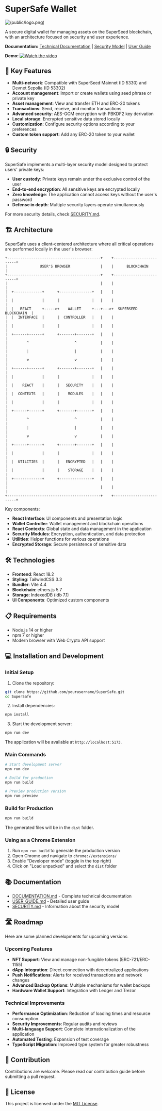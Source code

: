 # SuperSafe Wallet

![(public/logo.png)](https://github.com/JesCR/SuperSafe/blob/main/public/SuperSafe_2line.png)

A secure digital wallet for managing assets on the SuperSeed blockchain, with an architecture focused on security and user experience.

**Documentation:** [Technical Documentation](DOCUMENTATION.md) | [Security Model](SECURITY.md) | [User Guide](USER_GUIDE.md)

**Demo:** [![Watch the video](https://i.sstatic.net/Vp2cE.png)](https://youtu.be/xV-3PIRnCN8)
## 🚀 Key Features

- **Multi-network**: Compatible with SuperSeed Mainnet (ID 5330) and Devnet Sepolia (ID 53302)
- **Account management**: Import or create wallets using seed phrase or private key
- **Asset management**: View and transfer ETH and ERC-20 tokens
- **Transactions**: Send, receive, and monitor transactions
- **Advanced security**: AES-GCM encryption with PBKDF2 key derivation
- **Local storage**: Encrypted sensitive data stored locally
- **Customization**: Configure security options according to your preferences
- **Custom token support**: Add any ERC-20 token to your wallet

## 🔒 Security

SuperSafe implements a multi-layer security model designed to protect users' private keys:

- **User custody**: Private keys remain under the exclusive control of the user
- **End-to-end encryption**: All sensitive keys are encrypted locally
- **Zero knowledge**: The application cannot access keys without the user's password
- **Defense in depth**: Multiple security layers operate simultaneously

For more security details, check [SECURITY.md](SECURITY.md).

## 🏗️ Architecture

SuperSafe uses a client-centered architecture where all critical operations are performed locally in the user's browser:

```
+-------------------------------------------+    +-------------------------+
|               USER'S BROWSER              |    |      BLOCKCHAIN         |
+-------------------------------------------+    +-------------------------+
|                                           |    |                         |
|  +-------------+      +---------------+   |    |                         |
|  |             |      |               |   |    |                         |
|  |   REACT     +----->+    WALLET     +---+--->+  SUPERSEED BLOCKCHAIN  |
|  |  INTERFACE  |      |  CONTROLLER   |   |    |                         |
|  |             |      |               |   |    |                         |
|  +------+------+      +-------+-------+   |    |                         |
|         ^                     ^           |    |                         |
|         |                     |           |    |                         |
|         v                     v           |    |                         |
|  +------+------+      +-------+-------+   |    |                         |
|  |             |      |               |   |    |                         |
|  |    REACT    |      |   SECURITY    |   |    |                         |
|  |  CONTEXTS   |      |    MODULES    |   |    |                         |
|  |             |      |               |   |    |                         |
|  +------+------+      +-------+-------+   |    |                         |
|         ^                     ^           |    |                         |
|         |                     |           |    |                         |
|         v                     v           |    |                         |
|  +------+------+      +-------+-------+   |    |                         |
|  |             |      |               |   |    |                         |
|  |  UTILITIES  |      |   ENCRYPTED   |   |    |                         |
|  |             |      |    STORAGE    |   |    |                         |
|  +-------------+      +---------------+   |    |                         |
|                                           |    |                         |
+-------------------------------------------+    +-------------------------+
```

Key components:
- **React Interface**: UI components and presentation logic
- **Wallet Controller**: Wallet management and blockchain operations
- **React Contexts**: Global state and data management in the application
- **Security Modules**: Encryption, authentication, and data protection
- **Utilities**: Helper functions for various operations
- **Encrypted Storage**: Secure persistence of sensitive data

## 🛠️ Technologies

- **Frontend**: React 18.2
- **Styling**: TailwindCSS 3.3
- **Bundler**: Vite 4.4
- **Blockchain**: ethers.js 5.7
- **Storage**: IndexedDB (idb 7.1)
- **UI Components**: Optimized custom components

## 📋 Requirements

- Node.js 14 or higher
- npm 7 or higher
- Modern browser with Web Crypto API support

## 💻 Installation and Development

### Initial Setup

1. Clone the repository:
```bash
git clone https://github.com/yourusername/SuperSafe.git
cd SuperSafe
```

2. Install dependencies:
```bash
npm install
```

3. Start the development server:
```bash
npm run dev
```

The application will be available at `http://localhost:5173`.

### Main Commands

```bash
# Start development server
npm run dev

# Build for production
npm run build

# Preview production version
npm run preview
```

### Build for Production

```bash
npm run build
```

The generated files will be in the `dist` folder.

### Using as a Chrome Extension

1. Run `npm run build` to generate the production version
2. Open Chrome and navigate to `chrome://extensions/`
3. Enable "Developer mode" (toggle in the top right)
4. Click on "Load unpacked" and select the `dist` folder

## 📚 Documentation

- [DOCUMENTATION.md](DOCUMENTATION.md) - Complete technical documentation
- [USER_GUIDE.md](USER_GUIDE.md) - Detailed user guide
- [SECURITY.md](SECURITY.md) - Information about the security model

## 🛣️ Roadmap

Here are some planned developments for upcoming versions:

### Upcoming Features

- **NFT Support**: View and manage non-fungible tokens (ERC-721/ERC-1155)
- **dApp Integration**: Direct connection with decentralized applications
- **Push Notifications**: Alerts for received transactions and network changes
- **Advanced Backup Options**: Multiple mechanisms for wallet backups
- **Hardware Wallet Support**: Integration with Ledger and Trezor

### Technical Improvements

- **Performance Optimization**: Reduction of loading times and resource consumption
- **Security Improvements**: Regular audits and reviews
- **Multi-language Support**: Complete internationalization of the application
- **Automated Testing**: Expansion of test coverage
- **TypeScript Migration**: Improved type system for greater robustness

## 🤝 Contribution

Contributions are welcome. Please read our contribution guide before submitting a pull request.

## 📄 License

This project is licensed under the [MIT License](LICENSE).
